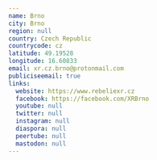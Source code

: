 ```yaml
---
name: Brno
city: Brno
region: null
country: Czech Republic
countrycode: cz
latitude: 49.19528
longitude: 16.60833
email: xr.cz.brno@protonmail.com
publiciseemail: true
links:
  website: https://www.rebeliexr.cz
  facebook: https://facebook.com/XRBrno
  youtube: null
  twitter: null
  instagram: null
  diaspora: null
  peertube: null
  mastodon: null
---
```

